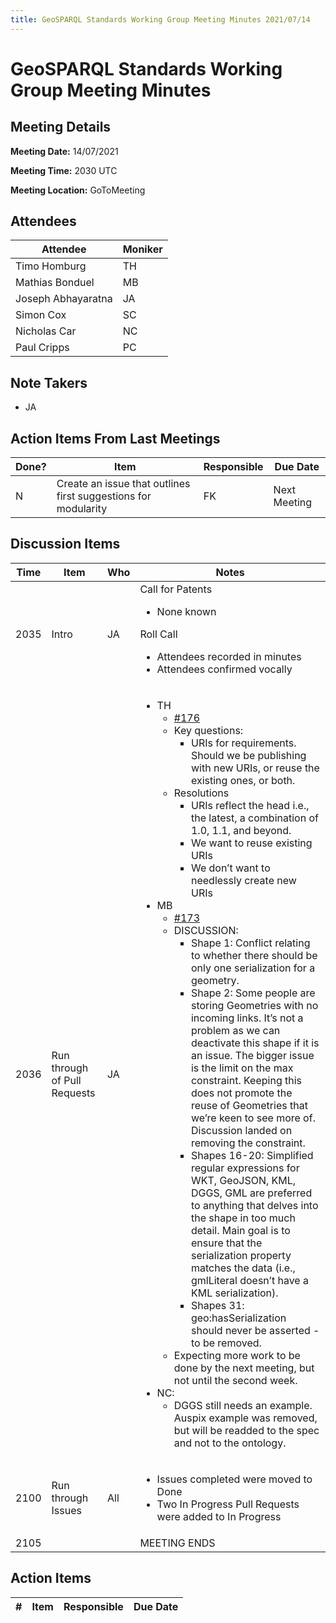 ```yaml
---
title: GeoSPARQL Standards Working Group Meeting Minutes 2021/07/14
---
```

# GeoSPARQL Standards Working Group Meeting Minutes
## Meeting Details
**Meeting Date:** 14/07/2021

**Meeting Time:** 2030 UTC

**Meeting Location:** GoToMeeting  

## Attendees
| Attendee | Moniker |
| ---- | ---- |
| Timo Homburg | TH |
| Mathias Bonduel | MB |
| Joseph Abhayaratna | JA |
| Simon Cox | SC |
| Nicholas Car | NC |
| Paul Cripps | PC |


## Note Takers
- JA

## Action Items From Last Meetings
| Done? | Item | Responsible | Due Date |
| ---- | ---- | ---- | --- |
| N | Create an issue that outlines first suggestions for modularity | FK | Next Meeting |

## Discussion Items
| Time | Item | Who | Notes |
| ---- | ---- | ---- | ---- |
| 2035 | Intro | JA | Call for Patents<ul><li>None known</li></ul>Roll Call<ul><li>Attendees recorded in minutes</li><li>Attendees confirmed vocally</li></ul> |
| 2036 | Run through of Pull Requests | JA | <ul><li>TH <ul><li>[#176](https://github.com/opengeospatial/ogc-geosparql/pull/176)</li><li>Key questions:<ul><li> URIs for requirements. Should we be publishing with new URIs, or reuse the existing ones, or both.</li></ul></li><li>Resolutions<ul><li>URIs reflect the head i.e., the latest, a combination of 1.0, 1.1, and beyond.</li><li> We want to reuse existing URIs</li><li> We don’t want to needlessly create new URIs</li></ul></li></ul><li>MB<ul><li> [#173](https://github.com/opengeospatial/ogc-geosparql/pull/173)</li><li>DISCUSSION:<ul><li>Shape 1: Conflict relating to whether there should be only one serialization for a geometry.</li><li> Shape 2: Some people are storing Geometries with no incoming links. It’s not a problem as we can deactivate this shape if it is an issue. The bigger issue is the limit on the max constraint. Keeping this does not promote the reuse of Geometries that we’re keen to see more of. Discussion landed on removing the constraint.</li><li> Shapes 16-20: Simplified regular expressions for WKT, GeoJSON, KML, DGGS, GML are preferred to anything that delves into the shape in too much detail. Main goal is to ensure that the serialization property matches the data (i.e., gmlLiteral doesn’t have a KML serialization).</li><li> Shapes 31: geo:hasSerialization should never be asserted - to be removed.</li></ul></li><li>Expecting more work to be done by the next meeting, but not until the second week.</li></ul><li>NC:<ul><li> DGGS still needs an example. Auspix example was removed, but will be readded to the spec and not to the ontology.</li></ul></li></ul> |
| 2100 | Run through Issues | All | <ul><li>Issues completed were moved to Done</li><li>Two In Progress Pull Requests were added to In Progress</li></ul> |
| 2105 | | | MEETING ENDS |

## Action Items
| \# | Item | Responsible | Due Date |
| ---- | ---- | ---- | ---- |

